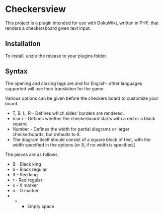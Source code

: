 Checkersview
======

This project is a plugin intended for use with DokuWiki, written in PHP, that renders a checkersboard given text input.

Installation
------
To install, unzip the release to your plugins folder.

Syntax
------
The opening and closing tags are and for English- other languages supported will use their translation for the game.

Various options can be given before the checkers board to customize your board.

- T, B, L, R - Defines which sides' borders are rendered.
- b or r - Defines whether the checkerboard starts with a red or a black square.
- Number - Defines the width for partial diagrams or larger checkerboards, but defaults to 8.
- The diagram itself should consist of a square block of text, with the width specified in the options (or 8, if no width is specified.)

The pieces are as follows.

- B - Black king
- b - Black regular
- R - Red king
- r - Red regular
- x - X marker
- o - O marker
- - - Empty space